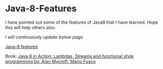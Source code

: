 # Java-8-Features

I have pointed out some of the features of Java8 that I have learned. Hope this will help others also.

_I will continuously update below page_

[Java-8 features](https://github.com/harshyatishmishra/Java-8-Features/blob/master/Java-8%20Features.md)

Book:
 [Java 8 in Action: Lambdas, Streams and functional style programming by: Alan Mycroft, Mario Fusco](https://github.com/harshyatishmishra/Java-8-Features/blob/master/Java%208%20in%20Action.pdf)
